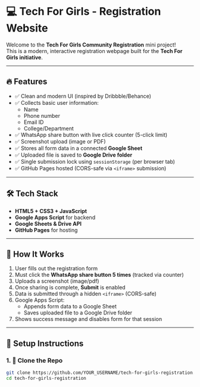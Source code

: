 # 💻 Tech For Girls - Registration Website

Welcome to the **Tech For Girls Community Registration** mini project!  
This is a modern, interactive registration webpage built for the **Tech For Girls initiative**.

---

## 🔥 Features

- ✅ Clean and modern UI (inspired by Dribbble/Behance)
- ✅ Collects basic user information:
  - Name
  - Phone number
  - Email ID
  - College/Department
- ✅ WhatsApp share button with live click counter (5-click limit)
- ✅ Screenshot upload (image or PDF)
- ✅ Stores all form data in a connected **Google Sheet**
- ✅ Uploaded file is saved to **Google Drive folder**
- ✅ Single submission lock using `sessionStorage` (per browser tab)
- ✅ GitHub Pages hosted (CORS-safe via `<iframe>` submission)

---

## 🛠 Tech Stack

- **HTML5 + CSS3 + JavaScript**
- **Google Apps Script** for backend
- **Google Sheets & Drive API**
- **GitHub Pages** for hosting

---

## 🚀 How It Works

1. User fills out the registration form
2. Must click the **WhatsApp share button 5 times** (tracked via counter)
3. Uploads a screenshot (image/pdf)
4. Once sharing is complete, **Submit** is enabled
5. Data is submitted through a hidden `<iframe>` (CORS-safe)
6. Google Apps Script:
   - Appends form data to a Google Sheet
   - Saves uploaded file to a Google Drive folder
7. Shows success message and disables form for that session

---

## 📝 Setup Instructions

### 1. 🔗 Clone the Repo

```bash
git clone https://github.com/YOUR_USERNAME/tech-for-girls-registration.git
cd tech-for-girls-registration
